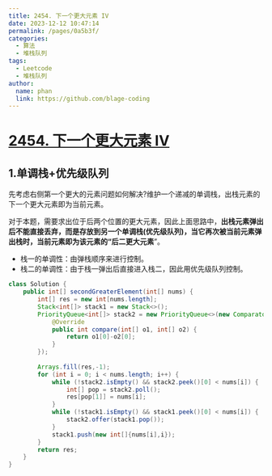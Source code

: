 ```yaml
---
title: 2454. 下一个更大元素 IV
date: 2023-12-12 10:47:14
permalink: /pages/0a5b3f/
categories:
  - 算法
  - 堆栈队列
tags:
  - Leetcode
  - 堆栈队列
author: 
  name: phan
  link: https://github.com/blage-coding
---
```

# [2454. 下一个更大元素 IV](https://leetcode.cn/problems/next-greater-element-iv/)

## 1.单调栈+优先级队列

先考虑右侧第一个更大的元素问题如何解决?维护一个递减的单调栈，出栈元素的下一个更大元素即为当前元素。

对于本题，需要求出位于后两个位置的更大元素，因此上面思路中，**出栈元素弹出后不能直接丢弃，而是存放到另一个单调栈(优先级队列)，当它再次被当前元素弹出栈时，当前元素即为该元素的“后二更大元素**”。

- 栈一的单调性：由弹栈顺序来进行控制。
- 栈二的单调性：由于栈一弹出后直接进入栈二，因此用优先级队列控制。

```java
class Solution {
    public int[] secondGreaterElement(int[] nums) {
        int[] res = new int[nums.length];
        Stack<int[]> stack1 = new Stack<>();
        PriorityQueue<int[]> stack2 = new PriorityQueue<>(new Comparator<int[]>() {
            @Override
            public int compare(int[] o1, int[] o2) {
                return o1[0]-o2[0];
            }
        });
        
        Arrays.fill(res,-1);
        for (int i = 0; i < nums.length; i++) {
            while (!stack2.isEmpty() && stack2.peek()[0] < nums[i]) {
                int[] pop = stack2.poll();
                res[pop[1]] = nums[i];
            }
            while (!stack1.isEmpty() && stack1.peek()[0] < nums[i]) {
                stack2.offer(stack1.pop());
            }
            stack1.push(new int[]{nums[i],i});
        }
        return res;
    }
}
```

